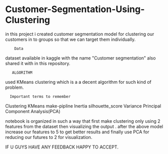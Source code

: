 # Customer-Segmentation-Using-Clustering
in this project i created customer segmentation model for clustering our customers in to groups so that we can target them individually.


        Data 


dataset available in kaggle with the name "Customer segmentation" also shared it with in this repository.


       ALGORITHM
     
     
used KMeans clustering which is a a decent algorithm for such kind of problem.



      Important terms to remember



Clustering
KMeans
make-pipline
Inertia
silhouette_score
Variance
Principal Component Analysis(PCA)


notebook is organized in such a way that first make clustering only using 2 features from the dataset then visualizing the output .
after the above model increase our features to 5 to get better results and finally use PCA for reducing our futures to 2 for visualization.


IF U GUYS HAVE ANY FEEDBACK HAPPY TO ACCEPT.
